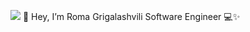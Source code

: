 <img src="https://github-readme-stats-sigma-five.vercel.app/api/top-langs/?username=R-Grigala&theme=tokyonight"/> 👋 Hey, I’m Roma Grigalashvili Software Engineer 💻✨ 
